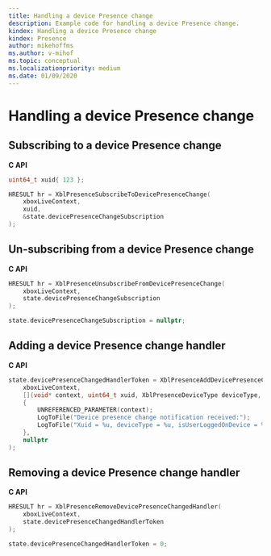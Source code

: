 ```yaml
---
title: Handling a device Presence change
description: Example code for handling a device Presence change.
kindex: Handling a device Presence change
kindex: Presence
author: mikehoffms
ms.author: v-mihof
ms.topic: conceptual
ms.localizationpriority: medium
ms.date: 01/09/2020
---
```



# Handling a device Presence change

<!-- **Contents**
* [Subscribing to a device Presence change​](#stadpc)
* [Un-subscribing from a device Presence change​](#ufadpc)
* [Adding a device Presence change handler​](#aadpch)
* [Removing a device Presence change handler](#radpch) -->


<a id="stadpc"></a>

## Subscribing to a device Presence change​

**C API**
<!--  XblPresenceSubscribeToDevicePresenceChange_C.md -->
<!-- note guid "123" -->
```cpp
uint64_t xuid{ 123 };

HRESULT hr = XblPresenceSubscribeToDevicePresenceChange(
    xboxLiveContext,
    xuid,
    &state.devicePresenceChangeSubscription
);
```

<!--**Reference**
* [XblPresenceSubscribeToDevicePresenceChange](xblpresencesubscribetodevicepresencechange.md)-->


<a id="ufadpc"></a>

## Un-subscribing from a device Presence change​

**C API**
<!--  XblPresenceUnsubscribeFromDevicePresenceChange_C.md -->
```cpp
HRESULT hr = XblPresenceUnsubscribeFromDevicePresenceChange(
    xboxLiveContext,
    state.devicePresenceChangeSubscription
);

state.devicePresenceChangeSubscription = nullptr;
```

<!--**Reference**
* [XblPresenceUnsubscribeFromDevicePresenceChange](xblpresenceunsubscribefromdevicepresencechange.md)-->


<a id="aadpch"></a>

## Adding a device Presence change handler​

**C API**
<!--  XblPresenceAddDevicePresenceChangedHandler_C.md -->
```cpp
state.devicePresenceChangedHandlerToken = XblPresenceAddDevicePresenceChangedHandler(
    xboxLiveContext,
    [](void* context, uint64_t xuid, XblPresenceDeviceType deviceType, bool isUserLoggedOnDevice)
    {
        UNREFERENCED_PARAMETER(context);
        LogToFile("Device presence change notification received:");
        LogToFile("Xuid = %u, deviceType = %u, isUserLoggedOnDevice = %u", xuid, deviceType, isUserLoggedOnDevice);
    },
    nullptr
);
```

<!--**Reference**
* [XblPresenceAddDevicePresenceChangedHandler](xblpresenceadddevicepresencechangedhandler.md)
* [XblPresenceDeviceType](xblpresencedevicetype.md)-->


<a id="radpch"></a>

## Removing a device Presence change handler

**C API**
<!--  XblPresenceRemoveDevicePresenceChangedHandler_C.md -->
```cpp
HRESULT hr = XblPresenceRemoveDevicePresenceChangedHandler(
    xboxLiveContext,
    state.devicePresenceChangedHandlerToken
);

state.devicePresenceChangedHandlerToken = 0;
```

<!--**Reference**
* [XblPresenceRemoveDevicePresenceChangedHandler](xblpresenceremovedevicepresencechangedhandler.md)-->
